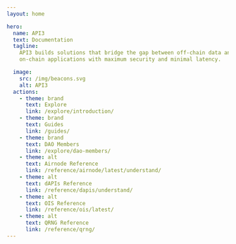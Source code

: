 ```yaml
---
layout: home

hero:
  name: API3
  text: Documentation
  tagline:
    API3 builds solutions that bridge the gap between off-chain data and
    on-chain applications with maximum security and minimal latency.

  image:
    src: /img/beacons.svg
    alt: API3
  actions:
    - theme: brand
      text: Explore
      link: /explore/introduction/
    - theme: brand
      text: Guides
      link: /guides/
    - theme: brand
      text: DAO Members
      link: /explore/dao-members/
    - theme: alt
      text: Airnode Reference
      link: /reference/airnode/latest/understand/
    - theme: alt
      text: dAPIs Reference
      link: /reference/dapis/understand/
    - theme: alt
      text: OIS Reference
      link: /reference/ois/latest/
    - theme: alt
      text: QRNG Reference
      link: /reference/qrng/
---
```


<script>
export default {
    mounted() {
      // Since this page does not have the sidebar we need to make sure the reference menu is not highlighted
      const api3_navbarReferenceBtn = document.getElementById(
          'api3_Reference_Menu'
      );
      api3_navbarReferenceBtn.style.color = '';
    }
  }
</script>

<style>
.api3-land-title{
  font-size:xx-large;
}
.api3-land-title-desc{
  margin-top:15px;
  margin-bottom:10px;
  font-size:x-large;
  color:gray
}
</style>
